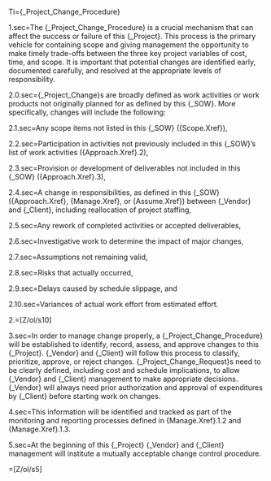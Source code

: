 Ti={_Project_Change_Procedure}

1.sec=The {_Project_Change_Procedure} is a crucial mechanism that can affect the success or failure of this {_Project}. This process is the primary vehicle for containing scope and giving management the opportunity to make timely trade-offs between the three key project variables of cost, time, and scope. It is important that potential changes are identified early, documented carefully, and resolved at the appropriate levels of responsibility.

2.0.sec={_Project_Change}s are broadly defined as work activities or work products not originally planned for as defined by this {_SOW}. More specifically, changes will include the following:

2.1.sec=Any scope items not listed in this {_SOW} ({Scope.Xref}),

2.2.sec=Participation in activities not previously included in this {_SOW}’s list of work activities ({Approach.Xref}.2),

2.3.sec=Provision or development of deliverables not included in this {_SOW} ({Approach.Xref}.3),

2.4.sec=A change in responsibilities, as defined in this {_SOW} ({Approach.Xref}, {Manage.Xref}, or {Assume.Xref}) between {_Vendor} and {_Client}, including reallocation of project staffing,

2.5.sec=Any rework of completed activities or accepted deliverables,

2.6.sec=Investigative work to determine the impact of major changes,

2.7.sec=Assumptions not remaining valid,

2.8.sec=Risks that actually occurred,

2.9.sec=Delays caused by schedule slippage, and

2.10.sec=Variances of actual work effort from estimated effort.

2.=[Z/ol/s10]

3.sec=In order to manage change properly, a {_Project_Change_Procedure} will be established to identify, record, assess, and approve changes to this {_Project}. {_Vendor} and {_Client} will follow this process to classify, prioritize, approve, or reject changes. {_Project_Change_Request}s need to be clearly defined, including cost and schedule implications, to allow {_Vendor} and {_Client} management to make appropriate decisions. {_Vendor} will always need prior authorization and approval of expenditures by {_Client} before starting work on changes.

4.sec=This information will be identified and tracked as part of the monitoring and reporting processes defined in {Manage.Xref}.1.2 and {Manage.Xref}.1.3.

5.sec=At the beginning of this {_Project} {_Vendor} and {_Client} management will institute a mutually acceptable change control procedure.

=[Z/ol/s5]
